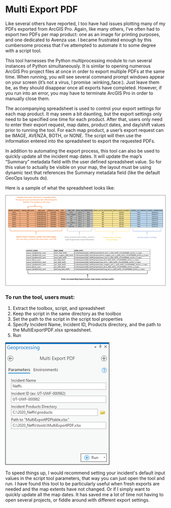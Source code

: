 # Multi Export PDF

Like several others have reported, I too have had issues plotting many of my PDFs exported from ArcGIS Pro. Again, like many others, I’ve often had to export two PDFs per map product: one as an image for printing purposes, and one dedicated to Avenza use. I became frustrated enough by this cumbersome process that I’ve attempted to automate it to some degree with a script tool.

This tool harnesses the Python multiprocessing module to run several instances of Python simultaneously. It is similar to opening numerous ArcGIS Pro project files at once in order to export multiple PDFs at the same time. When running, you will see several command prompt windows appear on your screen (it’s not a virus, I promise :winking_face:). Just leave them be, as they should disappear once all exports have completed. However, if you run into an error, you may have to terminate ArcGIS Pro in order to manually close them.

The accompanying spreadsheet is used to control your export settings for each map product. It may seem a bit daunting, but the export settings only need to be specified one time for each product. After that, users only need to enter their export request, map dates, product dates, and day/shift values prior to running the tool. For each map product, a user’s export request can be IMAGE, AVENZA, BOTH, or NONE. The script will then use the information entered into the spreadsheet to export the requested PDFs.

In addition to automating the export process, this tool can also be used to quickly update all the incident map dates. It will update the map’s “Summary” metadata field with the user defined spreadsheet value. So for this value to actually be visible on your map, the layout must be using dynamic text that references the Summary metadata field (like the default GeoOps layouts do).

Here is a sample of what the spreadsheet looks like:

![screenshot_MultiExportPDF_1.png](/docs/screenshot_MultiExportPDF_1.png?raw=true)

### To run the tool, users must:
1) Extract the toolbox, script, and spreadsheet
2) Keep the script in the same directory as the toolbox
3) Set the path to the script in the script tool properties
4) Specify Incident Name, Incident ID, Products directory, and the path to the MultiExportPDF.xlsx spreadsheet.
5) Run

![screenshot_MultiExportPDF_2.png](/docs/screenshot_MultiExportPDF_2.png?raw=true)

To speed things up, I would recommend setting your incident's default input values in the script tool parameters, that way you can just open the tool and run. I have found this tool to be particularly useful when fresh exports are needed and the map extents have not changed. Or if I simply want to quickly update all the map dates. It has saved me a lot of time not having to open several projects, or fiddle around with different export settings.
